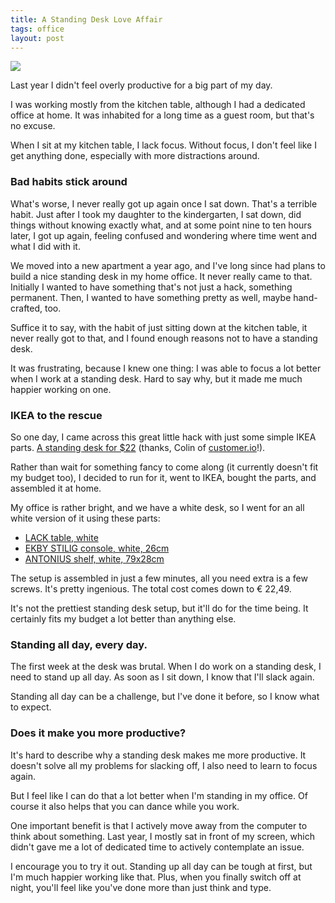 ```yaml
---
title: A Standing Desk Love Affair
tags: office
layout: post
---
```

![](http://i.imgur.com/Kw1UhwF.jpg)

Last year I didn't feel overly productive for a big part of my day.

I was working mostly from the kitchen table, although I had a dedicated office
at home. It was inhabited for a long time as a guest room, but that's no excuse.

When I sit at my kitchen table, I lack focus. Without focus, I don't feel like I
get anything done, especially with more distractions around.

### Bad habits stick around

What's worse, I never really got up again once I sat down. That's a terrible
habit. Just after I took my daughter to the kindergarten, I sat down, did things
without knowing exactly what, and at some point nine to ten hours later, I got
up again, feeling confused and wondering where time went and what I did with it.

We moved into a new apartment a year ago, and I've long since had plans to build
a nice standing desk in my home office. It never really came to that. Initially
I wanted to have something that's not just a hack, something permanent. Then, I
wanted to have something pretty as well, maybe hand-crafted, too.

Suffice it to say, with the habit of just sitting down at the kitchen table, it
never really got to that, and I found enough reasons not to have a standing
desk.

It was frustrating, because I knew one thing: I was able to focus a lot better
when I work at a standing desk. Hard to say why, but it made me much happier
working on one.

### IKEA to the rescue

So one day, I came across this great little hack with just some simple IKEA
parts. [A standing desk for
$22](http://iamnotaprogrammer.com/Ikea-Standing-desk-for-22-dollars.html)
(thanks, Colin of [customer.io](https://customer.io)!).

Rather than wait for something fancy to come along (it currently doesn't fit my
budget too), I decided to run for it, went to IKEA, bought the parts, and
assembled it at home.

My office is rather bright, and we have a white desk, so I went for an all white
version of it using these parts:

- [LACK table, white](http://www.ikea.com/us/en/catalog/products/50272376/#/20011413)
- [EKBY STILIG console, white, 26cm](http://www.ikea.com/us/en/catalog/products/10143211/#/90145579)
- [ANTONIUS shelf, white, 79x28cm](http://www.ikea.com/us/en/catalog/products/10104813/)

The setup is assembled in just a few minutes, all you need extra is a few
screws. It's pretty ingenious. The total cost comes down to € 22,49.

It's not the prettiest standing desk setup, but it'll do for the time being. It
certainly fits my budget a lot better than anything else.

### Standing all day, every day.

The first week at the desk was brutal. When I do work on a standing desk, I need
to stand up all day. As soon as I sit down, I know that I'll slack again.

Standing all day can be a challenge, but I've done it before, so I know what to
expect.

### Does it make you more productive?

It's hard to describe why a standing desk makes me more productive. It doesn't
solve all my problems for slacking off, I also need to learn to focus again.

But I feel like I can do that a lot better when I'm standing in my office. Of
course it also helps that you can dance while you work.

One important benefit is that I actively move away from the computer to think
about something. Last year, I mostly sat in front of my screen, which didn't
gave me a lot of dedicated time to actively contemplate an issue.

I encourage you to try it out. Standing up all day can be tough at first, but
I'm much happier working like that. Plus, when you finally switch off at night,
you'll feel like you've done more than just think and type.
